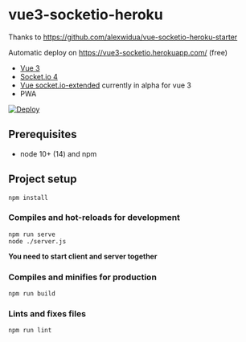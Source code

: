 # vue3-socketio-heroku

Thanks to https://github.com/alexwidua/vue-socketio-heroku-starter

Automatic deploy on https://vue3-socketio.herokuapp.com/ (free)

- [Vue 3](https://v3.vuejs.org/)
- [Socket.io 4](https://socket.io/)
- [Vue socket.io-extended](https://github.com/probil/vue-socket.io-extended/tree/alpha) currently in alpha for vue 3
- PWA

[![Deploy](https://www.herokucdn.com/deploy/button.svg)](https://heroku.com/deploy?template=https://github.com/BrunoFL/vue3-socketio-heroku)

## Prerequisites

- node 10+ (14) and npm

## Project setup
```
npm install
```

### Compiles and hot-reloads for development
```
npm run serve
node ./server.js
```

**You need to start client and server together**

### Compiles and minifies for production
```
npm run build
```

### Lints and fixes files
```
npm run lint
```
